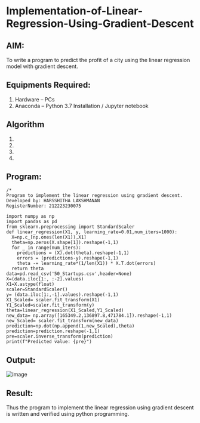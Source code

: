# Implementation-of-Linear-Regression-Using-Gradient-Descent

## AIM:
To write a program to predict the profit of a city using the linear regression model with gradient descent.

## Equipments Required:
1. Hardware – PCs
2. Anaconda – Python 3.7 Installation / Jupyter notebook

## Algorithm
1. 
2. 
3. 
4. 

## Program:
```
/*
Program to implement the linear regression using gradient descent.
Developed by: HARSSHITHA LAKSHMANAN
RegisterNumber: 212223230075
  
import numpy as np
import pandas as pd
from sklearn.preprocessing import StandardScaler
def linear_regression(X1, y, learning_rate=0.01,num_iters=1000):
  X=np.c_[np.ones(len(X1)),X1]
  theta=np.zeros(X.shape[1]).reshape(-1,1)
  for _ in range(num_iters):
    predictions = (X).dot(theta).reshape(-1,1)
    errors = (predictions-y).reshape(-1,1)
    theta -= learning_rate*(1/len(X1)) * X.T.dot(errors)
  return theta
data=pd.read_csv('50_Startups.csv',header=None)
X=(data.iloc[1:, :-2].values)
X1=X.astype(float)
scaler=StandardScaler()
y= (data.iloc[1:,-1].values).reshape(-1,1)
X1_Scaled= scaler.fit_transform(X1)
Y1_Scaled=scaler.fit_transform(y)
theta=linear_regression(X1_Scaled,Y1_Scaled)
new_data= np.array([165349.2,136897.8,471784.1]).reshape(-1,1)
new_Scaled= scaler.fit_transform(new_data)
prediction=np.dot(np.append(1,new_Scaled),theta)
prediction=prediction.reshape(-1,1)
pre=scaler.inverse_transform(prediction)
print(f"Predicted value: {pre}")
```

## Output:
![image](https://github.com/harshulaxman/Implementation-of-Linear-Regression-Using-Gradient-Descent/assets/145686689/f1fe1d16-ae72-42af-8198-f647312f2ef9)



## Result:
Thus the program to implement the linear regression using gradient descent is written and verified using python programming.
